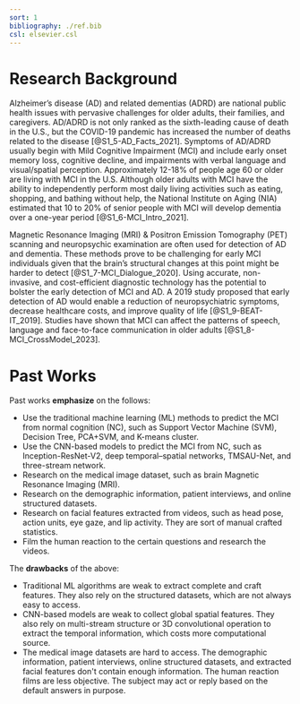 ```yaml
---
sort: 1
bibliography: ./ref.bib
csl: elsevier.csl
---
```


# Research Background

Alzheimer’s disease (AD) and related dementias (ADRD) are national public health issues with pervasive challenges for 
older adults, their families, and caregivers. 
AD/ADRD is not only ranked as the sixth-leading cause of death in the U.S., but the COVID-19 pandemic has increased the 
number of deaths related to the disease <cite data-cite="S1_5-AD_Facts_2021"></cite> [@S1_5-AD_Facts_2021]. 
Symptoms of AD/ADRD usually begin with Mild Cognitive Impairment (MCI) and include early onset memory loss, cognitive 
decline, and impairments with verbal language and visual/spatial perception. 
Approximately 12-18% of people age 60 or older are living with MCI in the U.S. 
Although older adults with MCI have the ability to independently perform most daily living activities such as eating, 
shopping, and bathing without help, the National Institute on Aging (NIA) estimated that 10 to 20% of senior people with
MCI will develop dementia over a one-year period [@S1_6-MCI_Intro_2021].
 
Magnetic Resonance Imaging (MRI) & Positron Emission Tomography (PET) scanning and neuropsychic examination are often 
used for detection of AD and dementia. 
These methods prove to be challenging for early MCI individuals given that the brain’s structural changes at this point 
might be harder to detect [@S1_7-MCI_Dialogue_2020].
Using accurate, non-invasive, and cost-efficient diagnostic technology has the potential to bolster the early detection 
of MCI and AD. A 2019 study proposed that early detection of AD would enable a reduction of neuropsychiatric symptoms, 
decrease healthcare costs, and improve quality of life [@S1_9-BEAT-IT_2019]. Studies have shown that MCI can affect 
the patterns of speech, language and face-to-face communication in older adults [@S1_8-MCI_CrossModel_2023]. 

# Past Works

Past works **emphasize** on the follows:

- Use the traditional machine learning (ML) methods to predict the MCI from normal cognition (NC), such as Support Vector 
Machine (SVM), Decision Tree, PCA+SVM, and K-means cluster.
- Use the CNN-based models to predict the MCI from NC, such as Inception-ResNet-V2, deep temporal–spatial networks, 
TMSAU-Net, and three-stream network.
- Research on the medical image dataset, such as brain Magnetic Resonance Imaging (MRI).
- Research on the demographic information, patient interviews, and online structured datasets.
- Research on facial features extracted from videos, such as head pose, action units, eye gaze, and lip activity. They are
sort of manual crafted statistics.
- Film the human reaction to the certain questions and research the videos.

The **drawbacks** of the above:

- Traditional ML algorithms are weak to extract complete and craft features. They also rely on the structured datasets, 
which are not always easy to access.
- CNN-based models are weak to collect global spatial features. They also rely on multi-stream structure or 3D 
convolutional operation to extract the temporal information, which costs more computational source.
- The medical image datasets are hard to access. The demographic information, patient interviews, online structured 
datasets, and extracted facial features don't contain enough information. The human reaction films are less objective. 
The subject may act or reply based on the default answers in purpose.